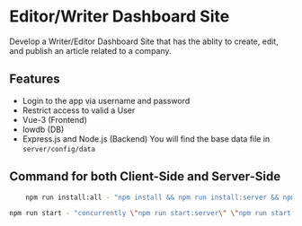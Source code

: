 # Editor/Writer Dashboard Site
 Develop a Writer/Editor Dashboard Site that has the ablity to create, edit, and publish an article related to a company.

## Features
* Login to the app via username and password
* Restrict access to valid a User
* Vue-3 (Frontend)
* lowdb (DB)
* Express.js and Node.js (Backend)
You will find the base data file in `server/config/data`

## Command for both Client-Side and Server-Side
```sh
    npm run install:all - "npm install && npm run install:server && npm run install:client",
```
```sh
npm run start - "concurrently \"npm run start:server\" \"npm run start:client\""
```
